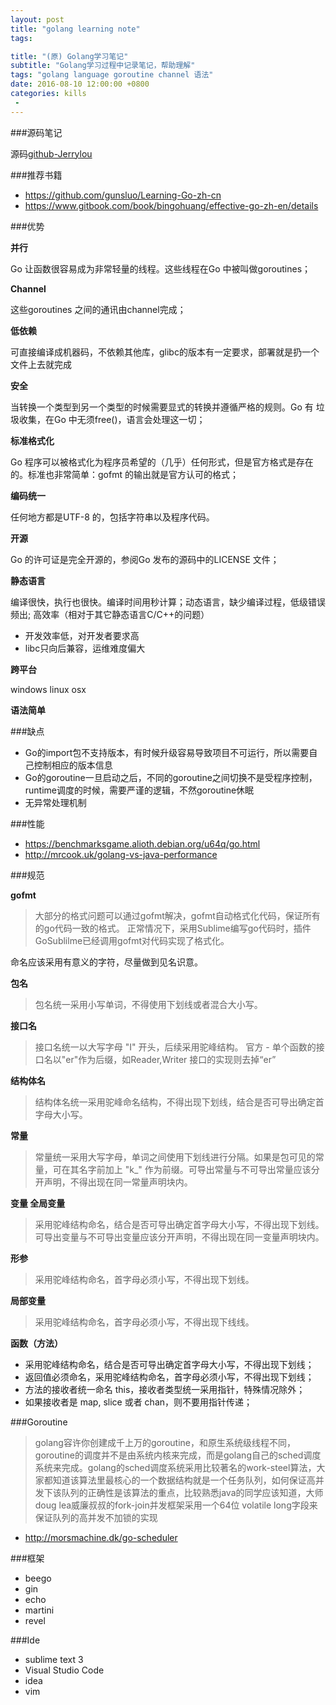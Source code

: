 ```yaml
---
layout: post
title: "golang learning note"
tags:

title: "(原) Golang学习笔记"
subtitle: "Golang学习过程中记录笔记，帮助理解"
tags: "golang language goroutine channel 语法"
date: 2016-08-10 12:00:00 +0800
categories: kills
 -
---
```


###源码笔记

源码[github-Jerrylou][jerrylou-github-url]

###推荐书籍
 - https://github.com/gunsluo/Learning-Go-zh-cn
 - https://www.gitbook.com/book/bingohuang/effective-go-zh-en/details


###优势

**并行**

Go 让函数很容易成为非常轻量的线程。这些线程在Go 中被叫做goroutines；

**Channel**

这些goroutines 之间的通讯由channel完成；

**低依赖**

可直接编译成机器码，不依赖其他库，glibc的版本有一定要求，部署就是扔一个文件上去就完成

**安全**

当转换一个类型到另一个类型的时候需要显式的转换并遵循严格的规则。Go 有
垃圾收集，在Go 中无须free()，语言会处理这一切；

**标准格式化**

Go 程序可以被格式化为程序员希望的（几乎）任何形式，但是官方格式是存在
的。标准也非常简单：gofmt 的输出就是官方认可的格式；

**编码统一**

任何地方都是UTF-8 的，包括字符串以及程序代码。

**开源**

Go 的许可证是完全开源的，参阅Go 发布的源码中的LICENSE 文件；

**静态语言**

编译很快，执行也很快。编译时间用秒计算；动态语言，缺少编译过程，低级错误频出;
高效率（相对于其它静态语言C/C++的问题）
  - 开发效率低，对开发者要求高
  - libc只向后兼容，运维难度偏大

**跨平台**

windows linux osx

**语法简单**

###缺点
  - Go的import包不支持版本，有时候升级容易导致项目不可运行，所以需要自己控制相应的版本信息
  - Go的goroutine一旦启动之后，不同的goroutine之间切换不是受程序控制，runtime调度的时候，需要严谨的逻辑，不然goroutine休眠
  - 无异常处理机制

###性能
 * https://benchmarksgame.alioth.debian.org/u64q/go.html
 * http://mrcook.uk/golang-vs-java-performance

###规范

**gofmt**
> 大部分的格式问题可以通过gofmt解决，gofmt自动格式化代码，保证所有的go代码一致的格式。
> 正常情况下，采用Sublime编写go代码时，插件GoSublilme已经调用gofmt对代码实现了格式化。

命名应该采用有意义的字符，尽量做到见名识意。

**包名**
> 包名统一采用小写单词，不得使用下划线或者混合大小写。

**接口名**
> 接口名统一以大写字母 "I" 开头，后续采用驼峰结构。
> 官方 - 单个函数的接口名以"er"作为后缀，如Reader,Writer
> 接口的实现则去掉“er”

**结构体名**
> 结构体名统一采用驼峰命名结构，不得出现下划线，结合是否可导出确定首字母大小写。

**常量**
> 常量统一采用大写字母，单词之间使用下划线进行分隔。如果是包可见的常量，可在其名字前加上 "k_" 作为前缀。可导出常量与不可导出常量应该分开声明，不得出现在同一常量声明块内。

**变量 全局变量**
> 采用驼峰结构命名，结合是否可导出确定首字母大小写，不得出现下划线。可导出变量与不可导出变量应该分开声明，不得出现在同一变量声明块内。

**形参**
> 采用驼峰结构命名，首字母必须小写，不得出现下划线。

**局部变量**
> 采用驼峰结构命名，首字母必须小写，不得出现下线线。

**函数（方法）**
  - 采用驼峰结构命名，结合是否可导出确定首字母大小写，不得出现下划线；
  - 返回值必须命名，采用驼峰结构命名，首字母必须小写，不得出现下划线；
  - 方法的接收者统一命名 this，接收者类型统一采用指针，特殊情况除外；
  - 如果接收者是 map, slice 或者 chan，则不要用指针传递；

###Goroutine
> golang容许你创建成千上万的goroutine，和原生系统级线程不同，goroutine的调度并不是由系统内核来完成，而是golang自己的sched调度系统来完成。golang的sched调度系统采用比较著名的work-steel算法，大家都知道该算法里最核心的一个数据结构就是一个任务队列，如何保证高并发下该队列的正确性是该算法的重点，比较熟悉java的同学应该知道，大师doug lea威廉叔叔的fork-join并发框架采用一个64位 volatile long字段来保证队列的高并发不加锁的实现

* http://morsmachine.dk/go-scheduler


###框架
 * beego
 * gin
 * echo
 * martini
 * revel

###Ide
 * sublime text 3
 * Visual Studio Code
 * idea
 * vim

[jerrylou-github-url]: https://github.com/gunsluo/learning-note-go
